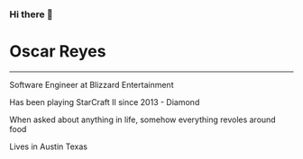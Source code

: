 ### Hi there 👋

<!--
**oscarryz/oscarryz** is a ✨ _special_ ✨ repository because its `README.md` (this file) appears on your GitHub profile.

Here are some ideas to get you started:

- 🔭 I’m currently working on ...
- 🌱 I’m currently learning ...
- 👯 I’m looking to collaborate on ...
- 🤔 I’m looking for help with ...
- 💬 Ask me about ...
- 📫 How to reach me: ...
- 😄 Pronouns: ...
- ⚡ Fun fact: ...
-->
# Oscar Reyes

<hr>
Software Engineer at Blizzard Entertainment

Has been playing StarCraft II since 2013 - Diamond

When asked about anything in life, somehow everything revoles around food

Lives in Austin Texas

